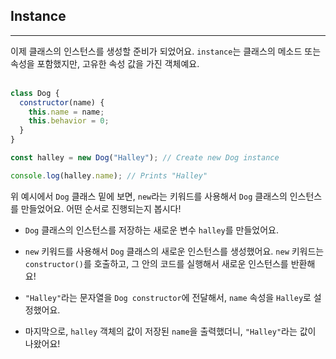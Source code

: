 ## Instance
---
이제 클래스의 인스턴스를 생성할 준비가 되었어요. `instance`는 클래스의 메소드 또는 속성을 포함했지만, 고유한 속성 값을 가진 객체예요.
<br>
<br>

```javascript
class Dog {
  constructor(name) {
    this.name = name;
    this.behavior = 0;
  }
}

const halley = new Dog("Halley"); // Create new Dog instance

console.log(halley.name); // Prints "Halley"
```

위 예시에서 `Dog` 클래스 밑에 보면, `new`라는 키워드를 사용해서 `Dog` 클래스의 인스턴스를 만들었어요. 어떤 순서로 진행되는지 봅시다!

- `Dog` 클래스의 인스턴스를 저장하는 새로운 변수 `halley`를 만들었어요.

- `new` 키워드를 사용해서 `Dog` 클래스의 새로운 인스턴스를 생성했어요. `new` 키워드는 `constructor()`를 호출하고, 그 안의 코드를 실행해서 새로운 인스턴스를 반환해요!

- `"Halley"`라는 문자열을 `Dog constructor`에 전달해서, `name` 속성을 `Halley`로 설정했어요.

- 마지막으로, `halley` 객체의 값이 저장된 `name`을 출력했더니, `"Halley"`라는 값이 나왔어요!